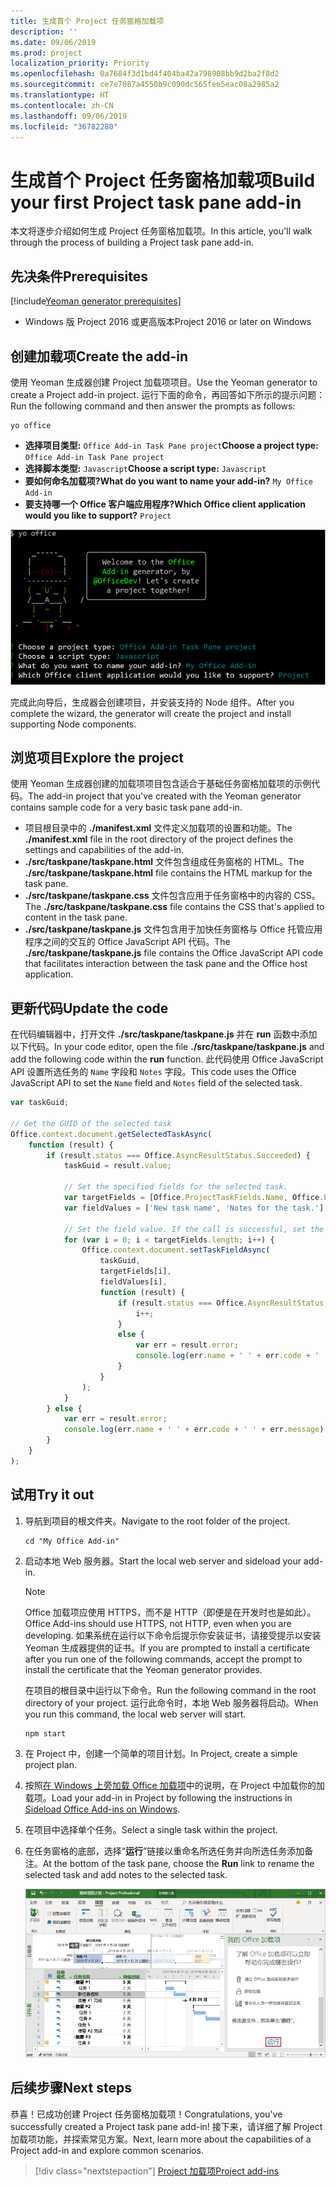 ```yaml
---
title: 生成首个 Project 任务窗格加载项
description: ''
ms.date: 09/06/2019
ms.prod: project
localization_priority: Priority
ms.openlocfilehash: 0a7684f3d1bd4f404ba42a798908bb9d2ba2f8d2
ms.sourcegitcommit: ce7e7087a4550b9c090dc565fee5eac08a2985a2
ms.translationtype: HT
ms.contentlocale: zh-CN
ms.lasthandoff: 09/06/2019
ms.locfileid: "36782280"
---
```

# <a name="build-your-first-project-task-pane-add-in"></a><span data-ttu-id="17b54-102">生成首个 Project 任务窗格加载项</span><span class="sxs-lookup"><span data-stu-id="17b54-102">Build your first Project task pane add-in</span></span>

<span data-ttu-id="17b54-103">本文将逐步介绍如何生成 Project 任务窗格加载项。</span><span class="sxs-lookup"><span data-stu-id="17b54-103">In this article, you'll walk through the process of building a Project task pane add-in.</span></span>

## <a name="prerequisites"></a><span data-ttu-id="17b54-104">先决条件</span><span class="sxs-lookup"><span data-stu-id="17b54-104">Prerequisites</span></span>

[!include[Yeoman generator prerequisites](../includes/quickstart-yo-prerequisites.md)]

- <span data-ttu-id="17b54-105">Windows 版 Project 2016 或更高版本</span><span class="sxs-lookup"><span data-stu-id="17b54-105">Project 2016 or later on Windows</span></span>

## <a name="create-the-add-in"></a><span data-ttu-id="17b54-106">创建加载项</span><span class="sxs-lookup"><span data-stu-id="17b54-106">Create the add-in</span></span>

<span data-ttu-id="17b54-107">使用 Yeoman 生成器创建 Project 加载项项目。</span><span class="sxs-lookup"><span data-stu-id="17b54-107">Use the Yeoman generator to create a Project add-in project.</span></span> <span data-ttu-id="17b54-108">运行下面的命令，再回答如下所示的提示问题：</span><span class="sxs-lookup"><span data-stu-id="17b54-108">Run the following command and then answer the prompts as follows:</span></span>

```command&nbsp;line
yo office
```

- <span data-ttu-id="17b54-109">**选择项目类型:** `Office Add-in Task Pane project`</span><span class="sxs-lookup"><span data-stu-id="17b54-109">**Choose a project type:** `Office Add-in Task Pane project`</span></span>
- <span data-ttu-id="17b54-110">**选择脚本类型:** `Javascript`</span><span class="sxs-lookup"><span data-stu-id="17b54-110">**Choose a script type:** `Javascript`</span></span>
- <span data-ttu-id="17b54-111">**要如何命名加载项?**</span><span class="sxs-lookup"><span data-stu-id="17b54-111">**What do you want to name your add-in?**</span></span> `My Office Add-in`
- <span data-ttu-id="17b54-112">**要支持哪一个 Office 客户端应用程序?**</span><span class="sxs-lookup"><span data-stu-id="17b54-112">**Which Office client application would you like to support?**</span></span> `Project`

![有关 Yeoman 生成器提示和回答的屏幕截图](../images/yo-office-project.png)

<span data-ttu-id="17b54-114">完成此向导后，生成器会创建项目，并安装支持的 Node 组件。</span><span class="sxs-lookup"><span data-stu-id="17b54-114">After you complete the wizard, the generator will create the project and install supporting Node components.</span></span>

## <a name="explore-the-project"></a><span data-ttu-id="17b54-115">浏览项目</span><span class="sxs-lookup"><span data-stu-id="17b54-115">Explore the project</span></span>

<span data-ttu-id="17b54-116">使用 Yeoman 生成器创建的加载项项目包含适合于基础任务窗格加载项的示例代码。</span><span class="sxs-lookup"><span data-stu-id="17b54-116">The add-in project that you've created with the Yeoman generator contains sample code for a very basic task pane add-in.</span></span> 

- <span data-ttu-id="17b54-117">项目根目录中的 **./manifest.xml** 文件定义加载项的设置和功能。</span><span class="sxs-lookup"><span data-stu-id="17b54-117">The **./manifest.xml** file in the root directory of the project defines the settings and capabilities of the add-in.</span></span>
- <span data-ttu-id="17b54-118">**./src/taskpane/taskpane.html** 文件包含组成任务窗格的 HTML。</span><span class="sxs-lookup"><span data-stu-id="17b54-118">The **./src/taskpane/taskpane.html** file contains the HTML markup for the task pane.</span></span>
- <span data-ttu-id="17b54-119">**./src/taskpane/taskpane.css** 文件包含应用于任务窗格中的内容的 CSS。</span><span class="sxs-lookup"><span data-stu-id="17b54-119">The **./src/taskpane/taskpane.css** file contains the CSS that's applied to content in the task pane.</span></span>
- <span data-ttu-id="17b54-120">**./src/taskpane/taskpane.js** 文件包含用于加快任务窗格与 Office 托管应用程序之间的交互的 Office JavaScript API 代码。</span><span class="sxs-lookup"><span data-stu-id="17b54-120">The **./src/taskpane/taskpane.js** file contains the Office JavaScript API code that facilitates interaction between the task pane and the Office host application.</span></span>

## <a name="update-the-code"></a><span data-ttu-id="17b54-121">更新代码</span><span class="sxs-lookup"><span data-stu-id="17b54-121">Update the code</span></span>

<span data-ttu-id="17b54-122">在代码编辑器中，打开文件 **./src/taskpane/taskpane.js** 并在 **run** 函数中添加以下代码。</span><span class="sxs-lookup"><span data-stu-id="17b54-122">In your code editor, open the file **./src/taskpane/taskpane.js** and add the following code within the **run** function.</span></span> <span data-ttu-id="17b54-123">此代码使用 Office JavaScript API 设置所选任务的 `Name` 字段和 `Notes` 字段。</span><span class="sxs-lookup"><span data-stu-id="17b54-123">This code uses the Office JavaScript API to set the `Name` field and `Notes` field of the selected task.</span></span>

```js
var taskGuid;

// Get the GUID of the selected task
Office.context.document.getSelectedTaskAsync(
    function (result) {
        if (result.status === Office.AsyncResultStatus.Succeeded) {
            taskGuid = result.value;

            // Set the specified fields for the selected task.
            var targetFields = [Office.ProjectTaskFields.Name, Office.ProjectTaskFields.Notes];
            var fieldValues = ['New task name', 'Notes for the task.'];

            // Set the field value. If the call is successful, set the next field.
            for (var i = 0; i < targetFields.length; i++) {
                Office.context.document.setTaskFieldAsync(
                    taskGuid,
                    targetFields[i],
                    fieldValues[i],
                    function (result) {
                        if (result.status === Office.AsyncResultStatus.Succeeded) {
                            i++;
                        }
                        else {
                            var err = result.error;
                            console.log(err.name + ' ' + err.code + ' ' + err.message);
                        }
                    }
                );
            }
        } else {
            var err = result.error;
            console.log(err.name + ' ' + err.code + ' ' + err.message);
        }
    }
);
```

## <a name="try-it-out"></a><span data-ttu-id="17b54-124">试用</span><span class="sxs-lookup"><span data-stu-id="17b54-124">Try it out</span></span>

1. <span data-ttu-id="17b54-125">导航到项目的根文件夹。</span><span class="sxs-lookup"><span data-stu-id="17b54-125">Navigate to the root folder of the project.</span></span>

    ```command&nbsp;line
    cd "My Office Add-in"
    ```

2. <span data-ttu-id="17b54-126">启动本地 Web 服务器。</span><span class="sxs-lookup"><span data-stu-id="17b54-126">Start the local web server and sideload your add-in.</span></span>

    > [!NOTE]
    > <span data-ttu-id="17b54-127">Office 加载项应使用 HTTPS，而不是 HTTP（即便是在开发时也是如此）。</span><span class="sxs-lookup"><span data-stu-id="17b54-127">Office Add-ins should use HTTPS, not HTTP, even when you are developing.</span></span> <span data-ttu-id="17b54-128">如果系统在运行以下命令后提示你安装证书，请接受提示以安装 Yeoman 生成器提供的证书。</span><span class="sxs-lookup"><span data-stu-id="17b54-128">If you are prompted to install a certificate after you run one of the following commands, accept the prompt to install the certificate that the Yeoman generator provides.</span></span>

    <span data-ttu-id="17b54-129">在项目的根目录中运行以下命令。</span><span class="sxs-lookup"><span data-stu-id="17b54-129">Run the following command in the root directory of your project.</span></span> <span data-ttu-id="17b54-130">运行此命令时，本地 Web 服务器将启动。</span><span class="sxs-lookup"><span data-stu-id="17b54-130">When you run this command, the local web server will start.</span></span>

    ```command&nbsp;line
    npm start
    ```

3. <span data-ttu-id="17b54-131">在 Project 中，创建一个简单的项目计划。</span><span class="sxs-lookup"><span data-stu-id="17b54-131">In Project, create a simple project plan.</span></span>

4. <span data-ttu-id="17b54-132">按照[在 Windows 上旁加载 Office 加载项](../testing/create-a-network-shared-folder-catalog-for-task-pane-and-content-add-ins.md)中的说明，在 Project 中加载你的加载项。</span><span class="sxs-lookup"><span data-stu-id="17b54-132">Load your add-in in Project by following the instructions in [Sideload Office Add-ins on Windows](../testing/create-a-network-shared-folder-catalog-for-task-pane-and-content-add-ins.md).</span></span>

5. <span data-ttu-id="17b54-133">在项目中选择单个任务。</span><span class="sxs-lookup"><span data-stu-id="17b54-133">Select a single task within the project.</span></span>

6. <span data-ttu-id="17b54-134">在任务窗格的底部，选择“**运行**”链接以重命名所选任务并向所选任务添加备注。</span><span class="sxs-lookup"><span data-stu-id="17b54-134">At the bottom of the task pane, choose the **Run** link to rename the selected task and add notes to the selected task.</span></span>

    ![加载了任务窗格加载项的 Project 应用程序的屏幕截图](../images/project-quickstart-addin-1.png)

## <a name="next-steps"></a><span data-ttu-id="17b54-136">后续步骤</span><span class="sxs-lookup"><span data-stu-id="17b54-136">Next steps</span></span>

<span data-ttu-id="17b54-137">恭喜！已成功创建 Project 任务窗格加载项！</span><span class="sxs-lookup"><span data-stu-id="17b54-137">Congratulations, you've successfully created a Project task pane add-in!</span></span> <span data-ttu-id="17b54-138">接下来，请详细了解 Project 加载项功能，并探索常见方案。</span><span class="sxs-lookup"><span data-stu-id="17b54-138">Next, learn more about the capabilities of a Project add-in and explore common scenarios.</span></span>

> [!div class="nextstepaction"]
> [<span data-ttu-id="17b54-139">Project 加载项</span><span class="sxs-lookup"><span data-stu-id="17b54-139">Project add-ins</span></span>](../project/project-add-ins.md)

